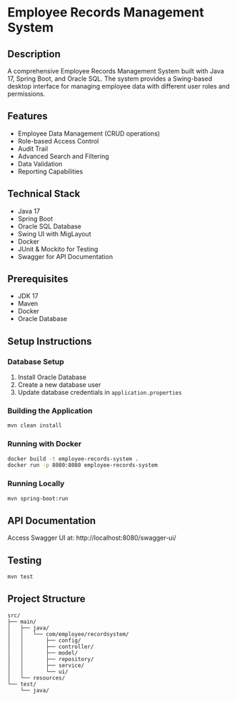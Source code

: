 # Employee Records Management System

## Description
A comprehensive Employee Records Management System built with Java 17, Spring Boot, and Oracle SQL. The system provides a Swing-based desktop interface for managing employee data with different user roles and permissions.

## Features
- Employee Data Management (CRUD operations)
- Role-based Access Control
- Audit Trail
- Advanced Search and Filtering
- Data Validation
- Reporting Capabilities

## Technical Stack
- Java 17
- Spring Boot
- Oracle SQL Database
- Swing UI with MigLayout
- Docker
- JUnit & Mockito for Testing
- Swagger for API Documentation

## Prerequisites
- JDK 17
- Maven
- Docker
- Oracle Database

## Setup Instructions

### Database Setup
1. Install Oracle Database
2. Create a new database user
3. Update database credentials in `application.properties`

### Building the Application
```bash
mvn clean install
```

### Running with Docker
```bash
docker build -t employee-records-system .
docker run -p 8080:8080 employee-records-system
```

### Running Locally
```bash
mvn spring-boot:run
```

## API Documentation
Access Swagger UI at: http://localhost:8080/swagger-ui/

## Testing
```bash
mvn test
```

## Project Structure
```
src/
├── main/
│   ├── java/
│   │   └── com/employee/recordsystem/
│   │       ├── config/
│   │       ├── controller/
│   │       ├── model/
│   │       ├── repository/
│   │       ├── service/
│   │       └── ui/
│   └── resources/
└── test/
    └── java/